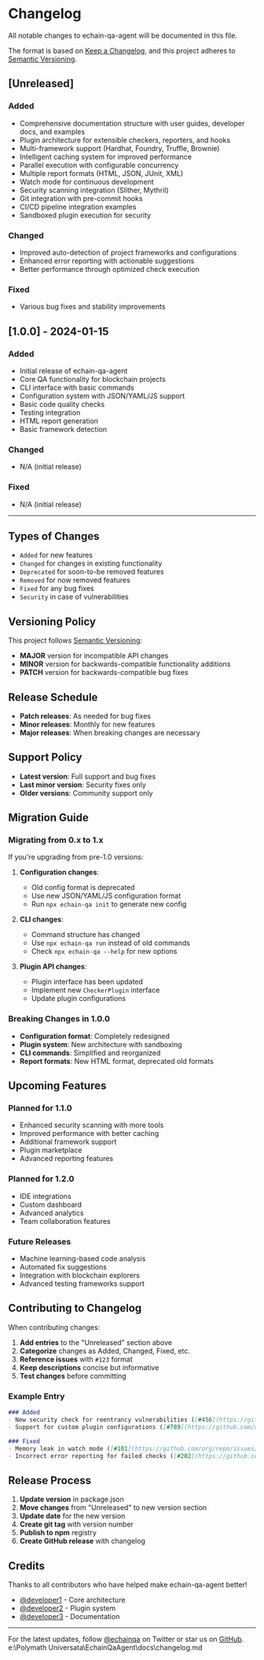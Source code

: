 # Changelog

All notable changes to echain-qa-agent will be documented in this file.

The format is based on [Keep a Changelog](https://keepachangelog.com/en/1.0.0/),
and this project adheres to [Semantic Versioning](https://semver.org/spec/v2.0.0.html).

## [Unreleased]

### Added
- Comprehensive documentation structure with user guides, developer docs, and examples
- Plugin architecture for extensible checkers, reporters, and hooks
- Multi-framework support (Hardhat, Foundry, Truffle, Brownie)
- Intelligent caching system for improved performance
- Parallel execution with configurable concurrency
- Multiple report formats (HTML, JSON, JUnit, XML)
- Watch mode for continuous development
- Security scanning integration (Slither, Mythril)
- Git integration with pre-commit hooks
- CI/CD pipeline integration examples
- Sandboxed plugin execution for security

### Changed
- Improved auto-detection of project frameworks and configurations
- Enhanced error reporting with actionable suggestions
- Better performance through optimized check execution

### Fixed
- Various bug fixes and stability improvements

## [1.0.0] - 2024-01-15

### Added
- Initial release of echain-qa-agent
- Core QA functionality for blockchain projects
- CLI interface with basic commands
- Configuration system with JSON/YAML/JS support
- Basic code quality checks
- Testing integration
- HTML report generation
- Basic framework detection

### Changed
- N/A (initial release)

### Fixed
- N/A (initial release)

---

## Types of Changes

- `Added` for new features
- `Changed` for changes in existing functionality
- `Deprecated` for soon-to-be removed features
- `Removed` for now removed features
- `Fixed` for any bug fixes
- `Security` in case of vulnerabilities

## Versioning Policy

This project follows [Semantic Versioning](https://semver.org/):

- **MAJOR** version for incompatible API changes
- **MINOR** version for backwards-compatible functionality additions
- **PATCH** version for backwards-compatible bug fixes

## Release Schedule

- **Patch releases**: As needed for bug fixes
- **Minor releases**: Monthly for new features
- **Major releases**: When breaking changes are necessary

## Support Policy

- **Latest version**: Full support and bug fixes
- **Last minor version**: Security fixes only
- **Older versions**: Community support only

## Migration Guide

### Migrating from 0.x to 1.x

If you're upgrading from pre-1.0 versions:

1. **Configuration changes**:
   - Old config format is deprecated
   - Use new JSON/YAML/JS configuration format
   - Run `npx echain-qa init` to generate new config

2. **CLI changes**:
   - Command structure has changed
   - Use `npx echain-qa run` instead of old commands
   - Check `npx echain-qa --help` for new options

3. **Plugin API changes**:
   - Plugin interface has been updated
   - Implement new `CheckerPlugin` interface
   - Update plugin configurations

### Breaking Changes in 1.0.0

- **Configuration format**: Completely redesigned
- **Plugin system**: New architecture with sandboxing
- **CLI commands**: Simplified and reorganized
- **Report formats**: New HTML format, deprecated old formats

## Upcoming Features

### Planned for 1.1.0
- Enhanced security scanning with more tools
- Improved performance with better caching
- Additional framework support
- Plugin marketplace
- Advanced reporting features

### Planned for 1.2.0
- IDE integrations
- Custom dashboard
- Advanced analytics
- Team collaboration features

### Future Releases
- Machine learning-based code analysis
- Automated fix suggestions
- Integration with blockchain explorers
- Advanced testing frameworks support

## Contributing to Changelog

When contributing changes:

1. **Add entries** to the "Unreleased" section above
2. **Categorize** changes as Added, Changed, Fixed, etc.
3. **Reference issues** with `#123` format
4. **Keep descriptions** concise but informative
5. **Test changes** before committing

### Example Entry

```markdown
### Added
- New security check for reentrancy vulnerabilities ([#456](https://github.com/org/repo/issues/456))
- Support for custom plugin configurations ([#789](https://github.com/org/repo/issues/789))

### Fixed
- Memory leak in watch mode ([#101](https://github.com/org/repo/issues/101))
- Incorrect error reporting for failed checks ([#202](https://github.com/org/repo/issues/202))
```

## Release Process

1. **Update version** in package.json
2. **Move changes** from "Unreleased" to new version section
3. **Update date** for the new version
4. **Create git tag** with version number
5. **Publish to npm** registry
6. **Create GitHub release** with changelog

## Credits

Thanks to all contributors who have helped make echain-qa-agent better!

- [@developer1](https://github.com/developer1) - Core architecture
- [@developer2](https://github.com/developer2) - Plugin system
- [@developer3](https://github.com/developer3) - Documentation

---

For the latest updates, follow [@echainqa](https://twitter.com/echainqa) on Twitter or star us on [GitHub](https://github.com/your-org/echain-qa-agent).</content>
<parameter name="filePath">e:\Polymath Universata\EchainQaAgent\docs\changelog.md